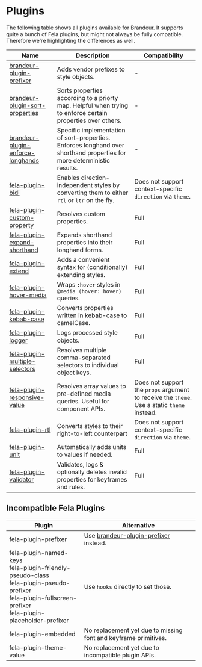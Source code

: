 # Plugins

The following table shows all plugins available for Brandeur. It supports quite a bunch of Fela plugins, but might not always be fully compatible. Therefore we're highlighting the differences as well.

| Name                                                                                                                             | Description                                                                                                             | Compatibility                                                                               |
| -------------------------------------------------------------------------------------------------------------------------------- | ----------------------------------------------------------------------------------------------------------------------- | ------------------------------------------------------------------------------------------- |
| [brandeur-plugin-prefixer](https://github.com/robinweser/brandeur/tree/main/packages/brandeur-plugin-prefixer)                   | Adds vendor prefixes to style objects.                                                                                  | -                                                                                           |
| [brandeur-plugin-sort-properties](https://github.com/robinweser/brandeur/tree/main/packages/brandeur-plugin-sort-properties)     | Sorts properties according to a priorty map. Helpful when trying to enforce certain properties over others.             | -                                                                                           |
| [brandeur-plugin-enforce-longhands](https://github.com/robinweser/brandeur/tree/main/packages/brandeur-plugin-enforce-longhands) | Specific implementation of sort-properties. Enforces longhand over shorthand properties for more deterministic results. | -                                                                                           |
| [fela-plugin-bidi](https://github.com/robinweser/fela/tree/master/packages/fela-plugin-bidi)                                     | Enables direction-independent styles by converting them to either `rtl` or `ltr` on the fly.                            | Does not support context-specific `direction` via `theme`.                                  |
| [fela-plugin-custom-property](https://github.com/robinweser/fela/tree/master/packages/fela-plugin-custom-property)               | Resolves custom properties.                                                                                             | Full                                                                                        |
| [fela-plugin-expand-shorthand](https://github.com/robinweser/fela/tree/master/packages/fela-plugin-expand-shorthand)             | Expands shorthand properties into their longhand forms.                                                                 | Full                                                                                        |
| [fela-plugin-extend](https://github.com/robinweser/fela/tree/master/packages/fela-plugin-extend)                                 | Adds a convenient syntax for (conditionally) extending styles.                                                          | Full                                                                                        |
| [fela-plugin-hover-media](https://github.com/robinweser/fela/tree/master/packages/fela-plugin-hover-media)                       | Wraps `:hover` styles in `@media (hover: hover)` queries.                                                               | Full                                                                                        |
| [fela-plugin-kebab-case](https://github.com/robinweser/fela/tree/master/packages/fela-plugin-kebab-case)                         | Converts properties written in kebab-case to camelCase.                                                                 | Full                                                                                        |
| [fela-plugin-logger](https://github.com/robinweser/fela/tree/master/packages/fela-plugin-logger)                                 | Logs processed style objects.                                                                                           | Full                                                                                        |
| [fela-plugin-multiple-selectors](https://github.com/robinweser/fela/tree/master/packages/fela-plugin-multiple-selectors)         | Resolves multiple comma-separated selectors to individual object keys.                                                  | Full                                                                                        |
| [fela-plugin-responsive-value](https://github.com/robinweser/fela/tree/master/packages/fela-plugin-responsive-value)             | Resolves array values to pre-defined media queries. Useful for component APIs.                                          | Does not support the `props` argument to receive the `theme`. Use a static `theme` instead. |
| [fela-plugin-rtl](https://github.com/robinweser/fela/tree/master/packages/fela-plugin-rtl)                                       | Converts styles to their right-to-left counterpart                                                                      | Does not support context-specific `direction` via `theme`.                                  |
| [fela-plugin-unit](https://github.com/robinweser/fela/tree/master/packages/fela-plugin-unit)                                     | Automatically adds units to values if needed.                                                                           | Full                                                                                        |
| [fela-plugin-validator](https://github.com/robinweser/fela/tree/master/packages/fela-plugin-validator)                           | Validates, logs & optionally deletes invalid properties for keyframes and rules.                                        | Full                                                                                        |

## Incompatible Fela Plugins

| Plugin                                                                                                                                                                     | Alternative                                                                                                                 |
| -------------------------------------------------------------------------------------------------------------------------------------------------------------------------- | --------------------------------------------------------------------------------------------------------------------------- |
| fela-plugin-prefixer                                                                                                                                                       | Use [brandeur-plugin-prefixer](https://github.com/robinweser/brandeur/tree/main/packages/brandeur-plugin-prefixer) instead. |
| fela-plugin-named-keys<br/>fela-plugin-friendly-pseudo-class<br/>fela-plugin-pseudo-prefixer<br/>fela-plugin-fullscreen-prefixer<br/>fela-plugin-placeholder-prefixer<br/> | Use `hooks` directly to set those.                                                                                          |
| fela-plugin-embedded                                                                                                                                                       | No replacement yet due to missing font and keyframe primitives.                                                             |
| fela-plugin-theme-value                                                                                                                                                    | No replacement yet due to incompatible plugin APIs.                                                                         |
